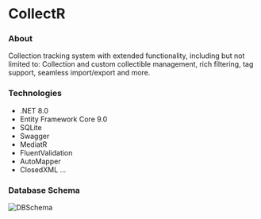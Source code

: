 # CollectR

### About

Collection tracking system with extended functionality, including but not limited to: Collection and custom collectible management, rich filtering, tag support, seamless import/export and more.

### Technologies

- .NET 8.0
- Entity Framework Core 9.0
- SQLite
- Swagger
- MediatR
- FluentValidation
- AutoMapper
- ClosedXML
...

### Database Schema

![DBSchema](https://github.com/user-attachments/assets/61e652bc-c3c5-4305-882d-59a642b39e90)
